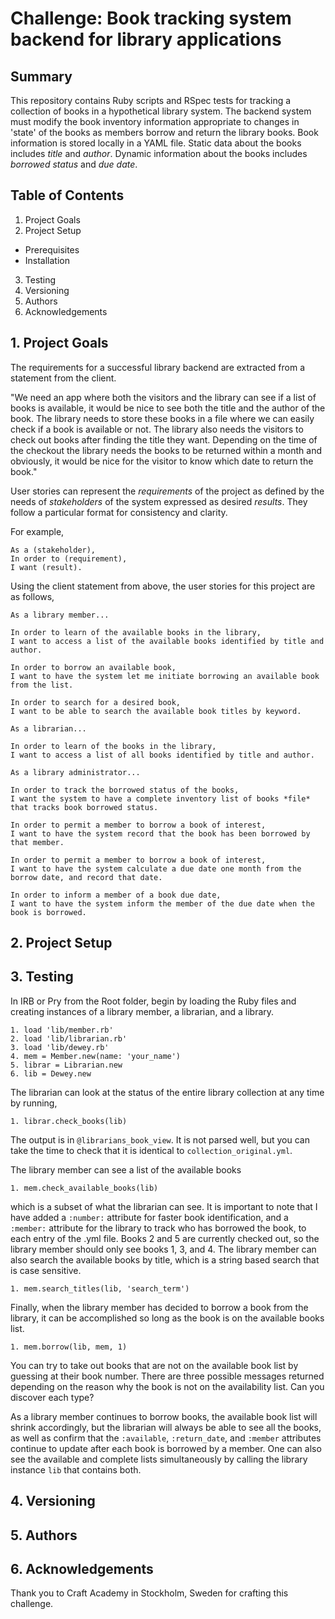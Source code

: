 # Challenge: Book tracking system backend for library applications

## Summary
This repository contains Ruby scripts and RSpec tests for tracking a collection of books in a hypothetical library system.  The backend system must modify the book inventory information appropriate to changes in 'state' of the books as members borrow and return the library books.  Book information is stored locally in a YAML file.  Static data about the books includes *title* and *author*.  Dynamic information about the books includes *borrowed status* and *due date*.  

## Table of Contents
1. Project Goals
2. Project Setup
* Prerequisites 
* Installation 
3. Testing
4. Versioning
5. Authors
6. Acknowledgements

## 1. Project Goals
The requirements for a successful library backend are extracted from a statement from the client.

"We need an app where both the visitors and the library can see if a list of books is available, it would be nice to see both the title and the author of the book. The library needs to store these books in a file where we can easily check if a book is available or not. The library also needs the visitors to check out books after finding the title they want. Depending on the time of the checkout the library needs the books to be returned within a month and obviously, it would be nice for the visitor to know which date to return the book."

User stories can represent the *requirements* of the project as defined by the needs of *stakeholders* of the system expressed as desired *results*.  They follow a particular format for consistency and clarity.

For example,
```
As a (stakeholder),
In order to (requirement),
I want (result).
```

Using the client statement from above, the user stories for this project are as follows,

```
As a library member...

In order to learn of the available books in the library,
I want to access a list of the available books identified by title and author.

In order to borrow an available book,
I want to have the system let me initiate borrowing an available book from the list.

In order to search for a desired book,
I want to be able to search the available book titles by keyword. 
```

```
As a librarian...

In order to learn of the books in the library,
I want to access a list of all books identified by title and author.
```

```
As a library administrator...

In order to track the borrowed status of the books,
I want the system to have a complete inventory list of books *file* that tracks book borrowed status.

In order to permit a member to borrow a book of interest,
I want to have the system record that the book has been borrowed by that member.

In order to permit a member to borrow a book of interest,
I want to have the system calculate a due date one month from the borrow date, and record that date.

In order to inform a member of a book due date,
I want to have the system inform the member of the due date when the book is borrowed.
```



## 2. Project Setup

## 3. Testing
In IRB or Pry from the Root folder, begin by loading the Ruby files and creating instances of a library member, a librarian, and a library.

```
1. load 'lib/member.rb'
2. load 'lib/librarian.rb'
3. load 'lib/dewey.rb'
4. mem = Member.new(name: 'your_name')
5. librar = Librarian.new
6. lib = Dewey.new
```

The librarian can look at the status of the entire library collection at any time by running,
```
1. librar.check_books(lib)
```
The output is in ```@librarians_book_view```.  It is not parsed well, but you can take the time to check that it is identical to ```collection_original.yml```.

The library member can see a list of the available books 
```
1. mem.check_available_books(lib)
```
which is a subset of what the librarian can see.  It is important to note that I have added a ```:number:``` attribute for faster book identification, and a ```:member:``` attribute for the library to track who has borrowed the book, to each entry of the .yml file.  Books 2 and 5 are currently checked out, so the library member should only see books 1, 3, and 4.  The library member can also search the available books by title, which is a string based search that is case sensitive.
```
1. mem.search_titles(lib, 'search_term')
```

Finally, when the library member has decided to borrow a book from the library, it can be accomplished so long as the book is on the available books list.
```
1. mem.borrow(lib, mem, 1)
```
You can try to take out books that are not on the available book list by guessing at their book number.  There are three possible messages returned depending on the reason why the book is not on the availability list.  Can you discover each type?

As a library member continues to borrow books, the available book list will shrink accordingly, but the librarian will always be able to see all the books, as well as confirm that the ```:available```, ```:return_date```, and ```:member``` attributes continue to update after each book is borrowed by a member.  One can also see the available and complete lists simultaneously by calling the library instance ```lib``` that contains both.

## 4. Versioning

## 5. Authors

## 6. Acknowledgements
Thank you to Craft Academy in Stockholm, Sweden for crafting this challenge.